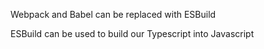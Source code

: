 
Webpack and Babel can be replaced with ESBuild

ESBuild can be used to build our Typescript into Javascript